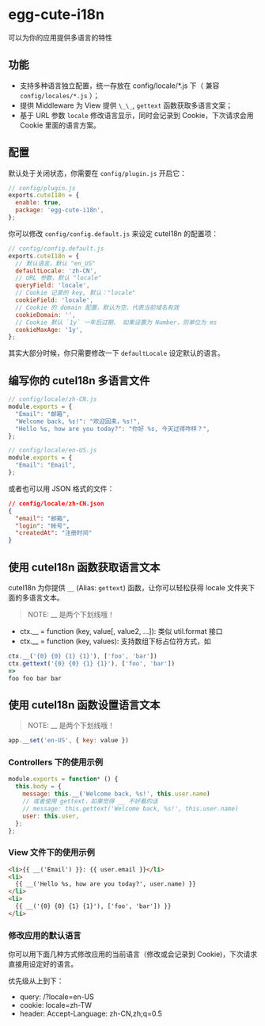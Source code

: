 # egg-cute-i18n

可以为你的应用提供多语言的特性

## 功能

- 支持多种语言独立配置，统一存放在 config/locale/\*.js 下（ 兼容 `config/locales/*.js` ）；
- 提供 Middleware 为 View 提供 `\_\_`, `gettext` 函数获取多语言文案；
- 基于 URL 参数 `locale` 修改语言显示，同时会记录到 Cookie，下次请求会用 Cookie 里面的语言方案。

## 配置

默认处于关闭状态，你需要在 `config/plugin.js` 开启它：

```js
// config/plugin.js
exports.cuteI18n = {
  enable: true,
  package: 'egg-cute-i18n',
};
```

你可以修改 `config/config.default.js` 来设定 cuteI18n 的配置项：

```js
// config/config.default.js
exports.cuteI18n = {
  // 默认语言，默认 "en_US"
  defaultLocale: 'zh-CN',
  // URL 参数，默认 "locale"
  queryField: 'locale',
  // Cookie 记录的 key, 默认："locale"
  cookieField: 'locale',
  // Cookie 的 domain 配置，默认为空，代表当前域名有效
  cookieDomain: '',
  // Cookie 默认 `1y` 一年后过期， 如果设置为 Number，则单位为 ms
  cookieMaxAge: '1y',
};
```

其实大部分时候，你只需要修改一下 `defaultLocale` 设定默认的语言。

## 编写你的 cuteI18n 多语言文件

```js
// config/locale/zh-CN.js
module.exports = {
  "Email": "邮箱",
  "Welcome back, %s!": "欢迎回来，%s!",
  "Hello %s, how are you today?": "你好 %s, 今天过得咋样？",
};
```

```js
// config/locale/en-US.js
module.exports = {
  "Email": "Email",
};
```

或者也可以用 JSON 格式的文件：

```json
// config/locale/zh-CN.json
{
  "email": "邮箱",
  "login": "帐号",
  "createdAt": "注册时间"
}
```

## 使用 cuteI18n 函数获取语言文本

cuteI18n 为你提供 `__` (Alias: `gettext`) 函数，让你可以轻松获得 locale 文件夹下面的多语言文本。

> NOTE: __ 是两个下划线哦！

- ctx.__ = function (key, value[, value2, ...]): 类似 util.format 接口
- ctx.__ = function (key, values): 支持数组下标占位符方式，如

```js
ctx.__('{0} {0} {1} {1}'), ['foo', 'bar'])
ctx.gettext('{0} {0} {1} {1}'), ['foo', 'bar'])
=>
foo foo bar bar
```

## 使用 cuteI18n 函数设置语言文本

> NOTE: __ 是两个下划线哦！

```js
app.__set('en-US', { key: value })
```

### Controllers 下的使用示例

```js
module.exports = function* () {
  this.body = {
    message: this.__('Welcome back, %s!', this.user.name)
    // 或者使用 gettext，如果觉得 __ 不好看的话
    // message: this.gettext('Welcome back, %s!', this.user.name)
    user: this.user,
  };
};
```

### View 文件下的使用示例

```html
<li>{{ __('Email') }}: {{ user.email }}</li>
<li>
  {{ __('Hello %s, how are you today?', user.name) }}
</li>
<li>
  {{ __('{0} {0} {1} {1}'), ['foo', 'bar']) }}
</li>
```

### 修改应用的默认语言

你可以用下面几种方式修改应用的当前语言（修改或会记录到 Cookie)，下次请求直接用设定好的语言。

优先级从上到下：

- query: /?locale=en-US
- cookie: locale=zh-TW
- header: Accept-Language: zh-CN,zh;q=0.5
